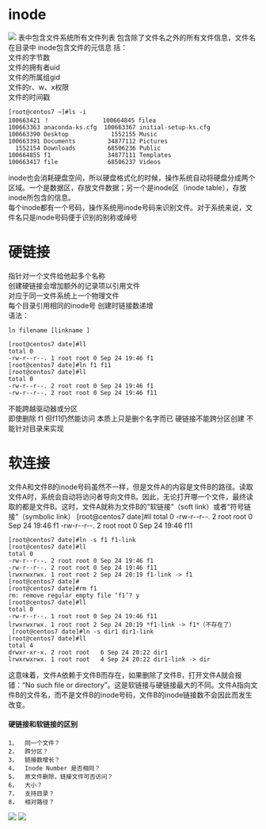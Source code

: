 # inode
![](https://gss3.bdstatic.com/-Po3dSag_xI4khGkpoWK1HF6hhy/baike/w%3D268%3Bg%3D0/sign=b07c9b7a43a98226b8c12c21b2b9de3c/9a504fc2d5628535be65cb2e90ef76c6a7ef6333.jpg)
表中包含文件系统所有文件列表
包含除了文件名之外的所有文件信息，文件名在目录中
inode包含文件的元信息
括：  
文件的字节数  
文件的拥有者uid  
文件的所属组gid  
文件的r、w、x权限  
文件的时间戳 

```
[root@centos7 ~]#ls -i
100663421 ！               100664845 filea
100663363 anaconda-ks.cfg  100663367 initial-setup-ks.cfg
100663390 Desktop            1552155 Music
100663391 Documents         34877112 Pictures
  1552154 Downloads         68506236 Public
100664855 f1                34877111 Templates
100663417 file              68506237 Videos
```
inode也会消耗硬盘空间，所以硬盘格式化的时候，操作系统自动将硬盘分成两个区域。一个是数据区，存放文件数据；另一个是inode区（inode table），存放inode所包含的信息。   
每个inode都有一个号码，操作系统用inode号码来识别文件。对于系统来说，文件名只是inode号码便于识别的别称或绰号
# 硬链接
指针对一个文件给他起多个名称  
创建硬链接会增加额外的记录项以引用文件  
对应于同一文件系统上一个物理文件  
每个目录引用相同的inode号   创建时链接数递增  
语法：

```
ln filename [linkname ]
```

```
[root@centos7 date]#ll
total 0
-rw-r--r--. 1 root root 0 Sep 24 19:46 f1
[root@centos7 date]#ln f1 f11 
[root@centos7 date]#ll
total 0
-rw-r--r--. 2 root root 0 Sep 24 19:46 f1
-rw-r--r--. 2 root root 0 Sep 24 19:46 f11
```

不能跨越驱动器或分区  
即使删除 f1 但f11仍然能访问 本质上只是删个名字而已 硬链接不能跨分区创建
不能针对目录来实现 
# 软连接
文件A和文件B的inode号码虽然不一样，但是文件A的内容是文件B的路径。读取文件A时，系统会自动将访问者导向文件B。因此，无论打开哪一个文件，最终读取的都是文件B。这时，文件A就称为文件B的“软链接”（soft link）或者“符号链接”（symbolic link）
[root@centos7 date]#ll
total 0
-rw-r--r--. 2 root root 0 Sep 24 19:46 f1
-rw-r--r--. 2 root root 0 Sep 24 19:46 f11

```
[root@centos7 date]#ln -s f1 f1-link
[root@centos7 date]#ll
total 0
-rw-r--r--. 2 root root 0 Sep 24 19:46 f1
-rw-r--r--. 2 root root 0 Sep 24 19:46 f11
lrwxrwxrwx. 1 root root 2 Sep 24 20:19 f1-link -> f1
[root@centos7 date]#
[root@centos7 date]#rm f1
rm: remove regular empty file ‘f1’? y
[root@centos7 date]#ll
total 0
-rw-r--r--. 1 root root 0 Sep 24 19:46 f11
lrwxrwxrwx. 1 root root 2 Sep 24 20:19 *f1-link -> f1*（不存在了）
 [root@centos7 date]#ln -s dir1 dir1-link
[root@centos7 date]#ll
total 4
drwxr-xr-x. 2 root root   6 Sep 24 20:22 dir1
lrwxrwxrwx. 1 root root   4 Sep 24 20:22 dir1-link -> dir
```
这意味着，文件A依赖于文件B而存在，如果删除了文件B，打开文件A就会报错：“No such file or directory”。这是软链接与硬链接最大的不同。文件A指向文件B的文件名，而不是文件B的inode号码，文件B的inode链接数不会因此而发生改变。
#### 硬链接和软链接的区别

```
1，	同一个文件？
2，	跨分区？
3，	链接数增长？
4，	Inode Number 是否相同？
5，	原文件删除，链接文件可否访问？
6，	大小？
7，	支持目录？
8，	相对路径？
```

![](http://s5.51cto.com/wyfs02/M01/86/D6/wKioL1fM4ingnT0zAAA8aKAQ89M007.png)
![](http://www.th7.cn/d/file/p/2014/04/30/89a90988cbf77b824bbb26c076dae3bc.jpg)
